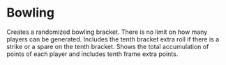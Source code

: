 # Bowling
Creates a randomized bowling bracket. There is no limit on how many players can be generated.
Includes the tenth bracket extra roll if there is a strike or a spare on the tenth bracket.
Shows the total accumulation of points of each player and includes tenth frame extra points.
